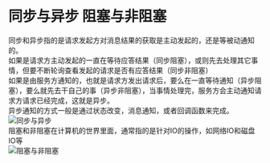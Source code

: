 # 同步与异步 阻塞与非阻塞

同步和异步指的是请求发起方对消息结果的获取是主动发起的，还是等被动通知的。<br />如果是请求方主动发起的一直在等待应答结果（同步阻塞），或则先去处理其它事情，但要不断轮询查看发起的请求是否有应答结果（同步非阻塞）<br />如果是由服务方通知的，也就是请求方发出请求后，要么在一直等待通知（异步阻塞），要么就先去干自己的事（异步非阻塞），当事情处理完，服务方会主动通知请求方请求已经完成，这就是异步。<br />异步通知的方式一般是通过状态改变，消息通知，或者回调函数来完成。<br />
<img :src="$withBase('/async1.png')" alt="同步与异步">
<br />阻塞和非阻塞在计算机的世界里面，通常指的是针对IO的操作，如网络IO和磁盘IO等<br />
<img :src="$withBase('/async2.png')" alt="阻塞与非阻塞">

